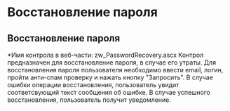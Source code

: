 ﻿---
description: 2.4.7
---
# Восстановление пароля
## Восстановление пароля
*Имя контрола в веб-части: zw_PasswordRecovery.ascx
Контрол предназначен для восстановление пароля, в случае его утраты.
Для восстановления пароля пользователя необходимо ввести email, логин, пройти анти-спам проверку и нажать кнопку "Запросить".
В случае ошибки операции восстановления, пользователь увидит соответсвующий текст сообщения об ошибке. 
В случае успешного восстановления, пользователь получит уведомление.
